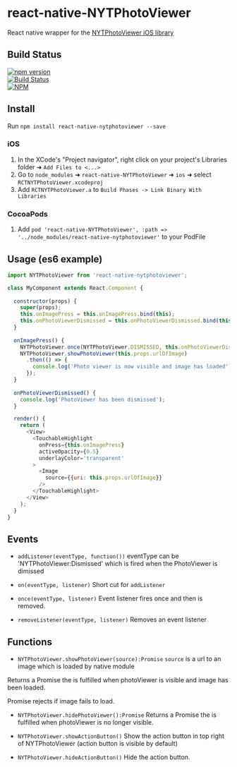 # react-native-NYTPhotoViewer
React native wrapper for the [NYTPhotoViewer iOS library](https://github.com/NYTimes/NYTPhotoViewer)

## Build Status

[![npm version](https://badge.fury.io/js/react-native-nytphotoviewer.svg)](https://badge.fury.io/js/react-native-nytphotoviewer)<br />
[![Build Status](https://travis-ci.org/sprightco/react-native-NYTPhotoViewer.svg)](https://travis-ci.org/sprightco/react-native-NYTPhotoViewer)<br />
[![NPM](https://nodei.co/npm/react-native-nytphotoviewer.png?downloads=true&downloadRank=true&stars=true)](https://nodei.co/npm/react-native-nytphotoviewer/)


## Install

Run `npm install react-native-nytphotoviewer --save`


### iOS

1. In the XCode's "Project navigator", right click on your project's Libraries folder ➜ `Add Files to <...>`
2. Go to `node_modules` ➜ `react-native-NYTPhotoViewer` ➜ `ios` ➜ select `RCTNYTPhotoViewer.xcodeproj`
3. Add `RCTNYTPhotoViewer.a` to `Build Phases -> Link Binary With Libraries`

### CocoaPods

1. Add `pod 'react-native-NYTPhotoViewer', :path => '../node_modules/react-native-nytphotoviewer'` to your PodFile


## Usage (es6 example)

```javascript
import NYTPhotoViewer from 'react-native-nytphotoviewer';

class MyComponent extends React.Component {
  
  constructor(props) {
    super(props);
    this.onImagePress = this.onImagePress.bind(this);
    this.onPhotoViewerDismissed = this.onPhotoViewerDismissed.bind(this);
  }
  
  onImagePress() {
    NYTPhotoViewer.once(NYTPhotoViewer.DISMISSED, this.onPhotoViewerDismissed);
    NYTPhotoViewer.showPhotoViewer(this.props.urlOfImage)
      .then(() => {
        console.log('Photo viewer is now visible and image has loaded');
      });
  }
  
  onPhotoViewerDismissed() {
    console.log('PhotoViewer has been dismissed');
  }

  render() {
    return (
      <View>
        <TouchableHighlight
          onPress={this.onImagePress}
          activeOpacity={0.5}
          underlayColor='transparent'
        >
          <Image
            source={{uri: this.props.urlOfImage}}
          />
        </TouchableHighlight>
      </View>
    );
  }
}
```

## Events

- `addListener(eventType, function())`
eventType can be 'NYTPhotoViewer:Dismissed' which is fired when the PhotoViewer is dimissed


- `on(eventType, listener)`
Short cut for `addListener`


- `once(eventType, listener)`
Event listener fires once and then is removed.

- `removeListener(eventType, listener)`
Removes an event listener


## Functions

- `NYTPhotoViewer.showPhotoViewer(source):Promise`
`source` is a url to an image which is loaded by native module

Returns a Promise the is fulfilled when photoViewer is visible and image has been loaded.

Promise rejects if image fails to load.


- `NYTPhotoViewer.hidePhotoViewer():Promise`
Returns a Promise the is fulfilled when photoViewer is no longer visible.


- `NYTPhotoViewer.showActionButton()`
Show the action button in top right of NYTPhotoViewer (action button is visible by default)

- `NYTPhotoViewer.hideActionButton()`
Hide the action button.
